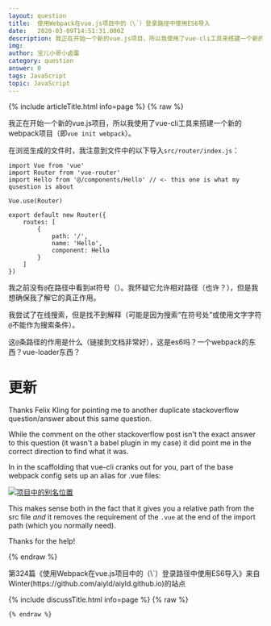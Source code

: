 ```yaml
---
layout: question
title:  使用Webpack在vue.js项目中的（\`）登录路径中使用ES6导入
date:   2020-03-09T14:51:31.000Z
description: 我正在开始一个新的vue.js项目，所以我使用了vue-cli工具来搭建一个新的webpack项目（即vue init webpack）。在浏览生成的...
img: 
author: 宝儿小哥小卤蛋
category: question
answer: 0
tags: JavaScript
topic: JavaScript
---
```

<div class="article-root">
  <div class="article">
    {% include articleTitle.html info=page %}
    {% raw %}
    <div class="article-content"><p><font style="vertical-align: inherit;"><font style="vertical-align: inherit;">我正在开始一个新的vue.js项目，所以我使用了vue-cli工具来搭建一个新的webpack项目（即</font></font><code>vue init webpack</code><font style="vertical-align: inherit;"><font style="vertical-align: inherit;">）。</font></font></p>

<p><font style="vertical-align: inherit;"><font style="vertical-align: inherit;">在浏览生成的文件时，我注意到文件中的以下导入</font></font><code>src/router/index.js</code><font style="vertical-align: inherit;"><font style="vertical-align: inherit;">：</font></font></p>

<pre><code>import Vue from 'vue'<font></font>
import Router from 'vue-router'<font></font>
import Hello from '@/components/Hello' // &lt;- this one is what my qusestion is about<font></font>
<font></font>
Vue.use(Router)<font></font>
<font></font>
export default new Router({<font></font>
    routes: [<font></font>
        {<font></font>
            path: '/',<font></font>
            name: 'Hello',<font></font>
            component: Hello<font></font>
        }<font></font>
    ]<font></font>
})<font></font>
</code></pre>

<p><font style="vertical-align: inherit;"><font style="vertical-align: inherit;">我之前没有</font></font><code>@</code><font style="vertical-align: inherit;"><font style="vertical-align: inherit;">在路径中</font><font style="vertical-align: inherit;">看到at符号（</font><font style="vertical-align: inherit;">）。</font><font style="vertical-align: inherit;">我怀疑它允许相对路径（也许？），但是我想确保我了解它的真正作用。</font></font></p>

<p><font style="vertical-align: inherit;"><font style="vertical-align: inherit;">我尝试了在线搜索，但是找不到解释（可能是因为搜索“在符号处”或使用文字字符</font></font><code>@</code><font style="vertical-align: inherit;"><font style="vertical-align: inherit;">不能作为搜索条件）。</font></font></p>

<p><font style="vertical-align: inherit;"><font style="vertical-align: inherit;">这</font></font><code>@</code><font style="vertical-align: inherit;"><font style="vertical-align: inherit;">条路径的</font><font style="vertical-align: inherit;">作用是</font><font style="vertical-align: inherit;">什么（链接到文档非常好），这是es6吗？</font><font style="vertical-align: inherit;">一个webpack的东西？</font><font style="vertical-align: inherit;">vue-loader东西？</font></font></p>

<h1><font style="vertical-align: inherit;"><font style="vertical-align: inherit;">更新</font></font></h1>

<p>Thanks Felix Kling for pointing me to another duplicate stackoverflow question/answer about this same question.</p>

<p>While the comment on the other stackoverflow post isn't the exact answer to this question (it wasn't a babel plugin in my case) it did point me in the correct direction to find what it was. </p>

<p>In in the scaffolding that vue-cli cranks out for you, part of the base webpack config sets up an alias for .vue files:</p>

<p><a href="https://www.samyoc.com//uploads/users/4630/images/thumbnails/1583765364652.png" data-src="https://www.samyoc.com//uploads/users/4630/images/1583765364652.png" rel="noreferrer"><img src="https://i.stack.imgur.com/Nz1TS.png" alt="项目中的别名位置"></a></p>

<p>This makes sense both in the fact that it gives you a relative path from the src file <em>and</em> it removes the requirement of the <code>.vue</code> at the end of the import path (which you normally need). </p>

<p>Thanks for the help!</p></div>
    {% endraw %}
  </div>
  <p class="winter_mark">第324篇《使用Webpack在vue.js项目中的（\`）登录路径中使用ES6导入》来自Winter(https://github.com/aiyld/aiyld.github.io)的站点</p>
  <div class="discuss-wrapper">
    {% include discussTitle.html info=page %}
    {% raw %}
    
    {% endraw %}
  </div>
<div>
